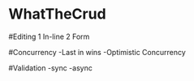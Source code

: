 # WhatTheCrud

#Editing
  1 In-line
  2 Form

#Concurrency
  -Last in wins
  -Optimistic Concurrency

#Validation
  -sync
  -async
